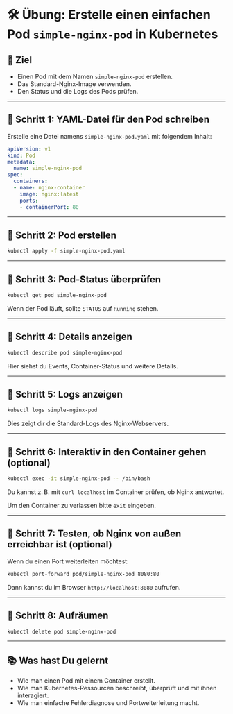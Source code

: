 # 🛠️ **Übung: Erstelle einen einfachen Pod `simple-nginx-pod` in Kubernetes**

## 🎯 Ziel

* Einen Pod mit dem Namen `simple-nginx-pod` erstellen.
* Das Standard-Nginx-Image verwenden.
* Den Status und die Logs des Pods prüfen.

---

## 🧩 Schritt 1: YAML-Datei für den Pod schreiben

Erstelle eine Datei namens `simple-nginx-pod.yaml` mit folgendem Inhalt:

```yaml
apiVersion: v1
kind: Pod
metadata:
  name: simple-nginx-pod
spec:
  containers:
  - name: nginx-container
    image: nginx:latest
    ports:
    - containerPort: 80
```

---

## 🧩 Schritt 2: Pod erstellen

```bash
kubectl apply -f simple-nginx-pod.yaml
```

---

## 🧩 Schritt 3: Pod-Status überprüfen

```bash
kubectl get pod simple-nginx-pod
```

Wenn der Pod läuft, sollte `STATUS` auf `Running` stehen.

---

## 🧩 Schritt 4: Details anzeigen

```bash
kubectl describe pod simple-nginx-pod
```

Hier siehst du Events, Container-Status und weitere Details.

---

## 🧩 Schritt 5: Logs anzeigen

```bash
kubectl logs simple-nginx-pod
```

Dies zeigt dir die Standard-Logs des Nginx-Webservers.

---

## 🧩 Schritt 6: Interaktiv in den Container gehen (optional)

```bash
kubectl exec -it simple-nginx-pod -- /bin/bash
```

Du kannst z. B. mit `curl localhost` im Container prüfen, ob Nginx antwortet.

Um den Container zu verlassen bitte `exit` eingeben.

---

## 🧩 Schritt 7: Testen, ob Nginx von außen erreichbar ist (optional)

Wenn du einen Port weiterleiten möchtest:

```bash
kubectl port-forward pod/simple-nginx-pod 8080:80
```

Dann kannst du im Browser `http://localhost:8080` aufrufen.

---

## 🧹 Schritt 8: Aufräumen


```bash
kubectl delete pod simple-nginx-pod
```

---

## 📚 Was hast Du gelernt

* Wie man einen Pod mit einem Container erstellt.
* Wie man Kubernetes-Ressourcen beschreibt, überprüft und mit ihnen interagiert.
* Wie man einfache Fehlerdiagnose und Portweiterleitung macht.
